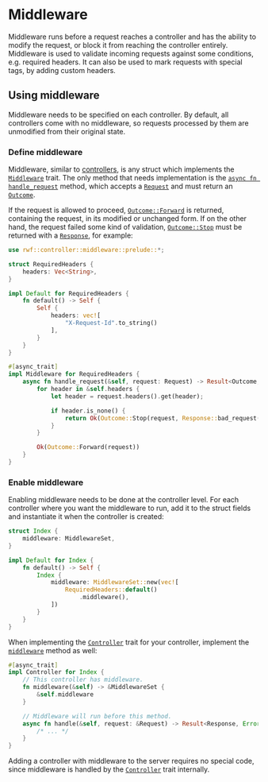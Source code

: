 # Middleware

Middleware runs before a request reaches a controller and has the ability to modify the request, or block it from reaching the controller entirely. Middleware is used to validate
incoming requests against some conditions, e.g. required headers. It can also be used to mark requests with special tags, by adding custom headers.

## Using middleware

Middleware needs to be specified on each controller. By default, all controllers come with no middleware, so requests processed by them are unmodified from their original state.

### Define middleware

Middleware, similar to [controllers](../), is any struct which implements the [`Middleware`](https://docs.rs/rwf/latest/rwf/controller/middleware/trait.Middleware.html) trait. The only method that needs
implementation is the [`async fn handle_request`](https://docs.rs/rwf/latest/rwf/controller/middleware/trait.Middleware.html#tymethod.handle_request) method, which accepts a [`Request`](../request) and must return an [`Outcome`](https://docs.rs/rwf/latest/rwf/controller/middleware/enum.Outcome.html).

If the request is allowed to proceed, [`Outcome::Forward`](https://docs.rs/rwf/latest/rwf/controller/middleware/enum.Outcome.html#variant.Forward) is returned, containing the request, in its modified or unchanged form.
If on the other hand, the request failed some kind of validation, [`Outcome::Stop`](https://docs.rs/rwf/latest/rwf/controller/middleware/enum.Outcome.html#variant.Stop) must be returned with a [`Response`](../response), for example:

```rust
use rwf::controller::middleware::prelude::*;

struct RequiredHeaders {
    headers: Vec<String>,
}

impl Default for RequiredHeaders {
    fn default() -> Self {
        Self {
            headers: vec![
                "X-Request-Id".to_string()
            ],
        }
    }
}

#[async_trait]
impl Middleware for RequiredHeaders {
    async fn handle_request(&self, request: Request) -> Result<Outcome, Error> {
        for header in &self.headers {
            let header = request.headers().get(header);

            if header.is_none() {
                return Ok(Outcome::Stop(request, Response::bad_request()));
            }
        }

        Ok(Outcome::Forward(request))
    }
}
```

### Enable middleware

Enabling middleware needs to be done at the controller level. For each controller where you want the middleware
to run, add it to the struct fields and instantiate it when the controller is created:

```rust
struct Index {
    middleware: MiddlewareSet,
}

impl Default for Index {
    fn default() -> Self {
        Index {
            middleware: MiddlewareSet::new(vec![
                RequiredHeaders::default()
                    .middleware(),
            ])
        }
    }
}
```

When implementing the [`Controller`](https://docs.rs/rwf/latest/rwf/controller/trait.Controller.html) trait for your controller, implement the [`middleware`](https://docs.rs/rwf/latest/rwf/controller/trait.Controller.html#method.middleware) method as well:

```rust
#[async_trait]
impl Controller for Index {
    // This controller has middleware.
    fn middleware(&self) -> &MiddlewareSet {
        &self.middleware
    }

    // Middleware will run before this method.
    async fn handle(&self, request: &Request) -> Result<Response, Error> {
        /* ... */
    }
}
```

Adding a controller with middleware to the server requires no special code, since middleware is handled by the [`Controller`](https://docs.rs/rwf/latest/rwf/controller/trait.Controller.html) trait internally.
